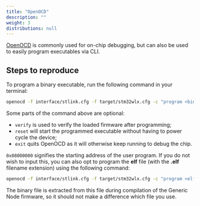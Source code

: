 ```yaml
---
title: "OpenOCD"
description: ""
weight: 3
distributions: null
---
```


[OpenOCD](http://openocd.org/) is commonly used for on-chip debugging, but can also be used to easily program executables via CLI.

<!--more-->

## Steps to reproduce

To program a binary executable, run the following command in your terminal:

```bash
openocd -f interface/stlink.cfg -f target/stm32wlx.cfg -c "program <binary-file-location> verify reset exit 0x08000000"
```
Some parts of the command above are optional:
- `verify` is used to verify the loaded firmware after programming;
- `reset` will start the programmed executable without having to power cycle the device;
- `exit` quits OpenOCD as it will otherwise keep running to debug the chip.

`0x08000000` signifies the starting address of the user program. If you do not wish to input this, you can also opt to program the **elf** file (with the **.elf** filename extension) using the following command:

```bash
openocd -f interface/stlink.cfg -f target/stm32wlx.cfg -c "program <elf-file-location> verify reset exit"
```
The binary file is extracted from this file during compilation of the Generic Node firmware, so it should not make a difference which file you use.
